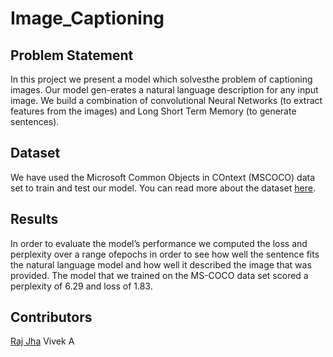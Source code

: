 # Image_Captioning

## Problem Statement
In this project we present a model which solvesthe problem of captioning images. Our model gen-erates a natural language description for any input image. We build a combination of convolutional Neural Networks (to extract features from the images) and Long Short Term Memory (to generate sentences).

## Dataset
We have used the Microsoft Common Objects in COntext (MSCOCO) data set to train and test our model. You can read more about the dataset [here](https://cocodataset.org/#home). 

## Results
In order to evaluate the model’s performance we computed the loss and perplexity over a range ofepochs in order to see how well the sentence fits the natural language model and how well it described the image that was provided. The model that we trained on the MS-COCO data set scored a perplexity of 6.29 and loss of 1.83.

## Contributors
[Raj Jha](https://github.com/rajjha1997)
Vivek A
